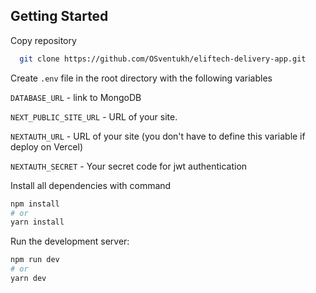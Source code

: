 ## Getting Started
Copy repository

```bash
  git clone https://github.com/OSventukh/eliftech-delivery-app.git
```

Create `.env` file in the root directory with the following variables

`DATABASE_URL` - link to MongoDB 

`NEXT_PUBLIC_SITE_URL` - URL of your site.

`NEXTAUTH_URL` - URL of your site (you don't have to define this variable if deploy on Vercel)

`NEXTAUTH_SECRET` - Your secret code for jwt authentication

Install all dependencies with command

```bash
npm install
# or
yarn install
```

Run the development server:

```bash
npm run dev
# or
yarn dev
```

